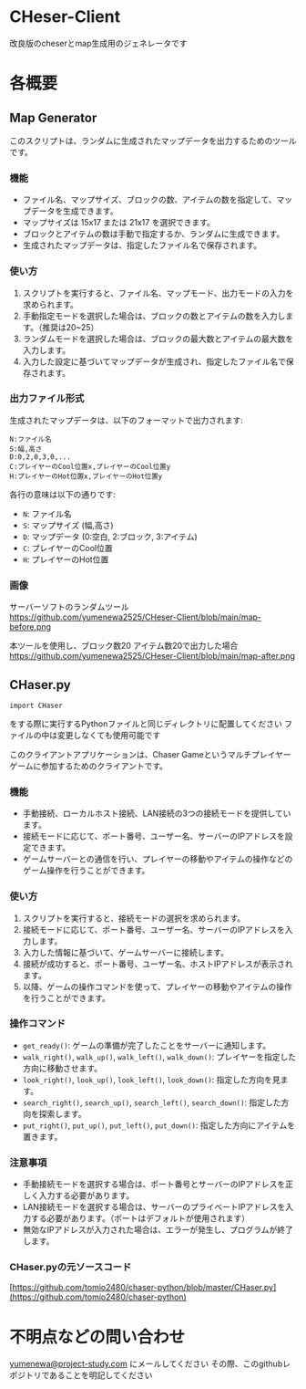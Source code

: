 # CHeser-Client
改良版のcheserとmap生成用のジェネレータです

# 各概要
## Map Generator

このスクリプトは、ランダムに生成されたマップデータを出力するためのツールです。

### 機能

- ファイル名、マップサイズ、ブロックの数、アイテムの数を指定して、マップデータを生成できます。
- マップサイズは 15x17 または 21x17 を選択できます。
- ブロックとアイテムの数は手動で指定するか、ランダムに生成できます。
- 生成されたマップデータは、指定したファイル名で保存されます。

### 使い方

1. スクリプトを実行すると、ファイル名、マップモード、出力モードの入力を求められます。
2. 手動指定モードを選択した場合は、ブロックの数とアイテムの数を入力します。（推奨は20~25）
3. ランダムモードを選択した場合は、ブロックの最大数とアイテムの最大数を入力します。
4. 入力した設定に基づいてマップデータが生成され、指定したファイル名で保存されます。

### 出力ファイル形式

生成されたマップデータは、以下のフォーマットで出力されます:

```
N:ファイル名
S:幅,高さ
D:0,2,0,3,0,...
C:プレイヤーのCool位置x,プレイヤーのCool位置y
H:プレイヤーのHot位置x,プレイヤーのHot位置y
```

各行の意味は以下の通りです:

- `N`: ファイル名
- `S`: マップサイズ (幅,高さ)
- `D`: マップデータ (0:空白, 2:ブロック, 3:アイテム)
- `C`: プレイヤーのCool位置
- `H`: プレイヤーのHot位置

### 画像
サーバーソフトのランダムツール
https://github.com/yumenewa2525/CHeser-Client/blob/main/map-before.png

本ツールを使用し、ブロック数20 アイテム数20で出力した場合
https://github.com/yumenewa2525/CHeser-Client/blob/main/map-after.png

## CHaser.py
```
import CHaser
```
をする際に実行するPythonファイルと同じディレクトリに配置してください
ファイルの中は変更しなくても使用可能です

このクライアントアプリケーションは、Chaser Gameというマルチプレイヤーゲームに参加するためのクライアントです。

### 機能

- 手動接続、ローカルホスト接続、LAN接続の3つの接続モードを提供しています。
- 接続モードに応じて、ポート番号、ユーザー名、サーバーのIPアドレスを設定できます。
- ゲームサーバーとの通信を行い、プレイヤーの移動やアイテムの操作などのゲーム操作を行うことができます。

### 使い方

1. スクリプトを実行すると、接続モードの選択を求められます。
2. 接続モードに応じて、ポート番号、ユーザー名、サーバーのIPアドレスを入力します。
3. 入力した情報に基づいて、ゲームサーバーに接続します。
4. 接続が成功すると、ポート番号、ユーザー名、ホストIPアドレスが表示されます。
5. 以降、ゲームの操作コマンドを使って、プレイヤーの移動やアイテムの操作を行うことができます。

### 操作コマンド

- `get_ready()`: ゲームの準備が完了したことをサーバーに通知します。
- `walk_right()`, `walk_up()`, `walk_left()`, `walk_down()`: プレイヤーを指定した方向に移動させます。
- `look_right()`, `look_up()`, `look_left()`, `look_down()`: 指定した方向を見ます。
- `search_right()`, `search_up()`, `search_left()`, `search_down()`: 指定した方向を探索します。
- `put_right()`, `put_up()`, `put_left()`, `put_down()`: 指定した方向にアイテムを置きます。

### 注意事項

- 手動接続モードを選択する場合は、ポート番号とサーバーのIPアドレスを正しく入力する必要があります。
- LAN接続モードを選択する場合は、サーバーのプライベートIPアドレスを入力する必要があります。（ポートはデフォルトが使用されます）
- 無効なIPアドレスが入力された場合は、エラーが発生し、プログラムが終了します。

### CHaser.pyの元ソースコード
[https://github.com/tomio2480/chaser-python/blob/master/CHaser.py](https://github.com/tomio2480/chaser-python)

# 不明点などの問い合わせ
yumenewa@project-study.com
にメールしてください
その際、このgithubレポジトリであることを明記してください



